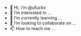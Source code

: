 - 👋 Hi, I’m @ufucks
- 👀 I’m interested in ...
- 🌱 I’m currently learning ...
- 💞️ I’m looking to collaborate on ...
- 📫 How to reach me ...

<!---
ufucks/ufucks is a ✨ special ✨ repository because its `README.md` (this file) appears on your GitHub profile.
You can click the Preview link to take a look at your changes.
--->
